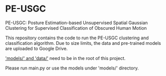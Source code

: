 # PE-USGC
PE-USGC: Posture Estimation-based Unsupervised Spatial Gaussian Clustering for Supervised Classification of Obscured Human Motion

This repository contains the code to run the PE-USGC clustering and classification algorithm. Due to size limits, the data and pre-trained models are uploaded to Google Drive.

['models/' and 'data/'](https://drive.google.com/drive/folders/1423v0WJplTxk0zCOnZIrx7bvaWOBzLUD?usp=share_link) need to be in the root of this project.

Please run main.py or use the models under 'models/' directory.